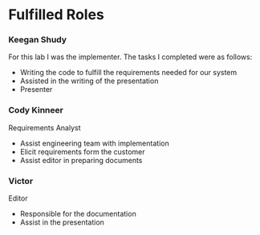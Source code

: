# Fulfilled Roles

### Keegan Shudy
For this lab I was the implementer. The tasks I completed were as follows:

+ Writing the code to fulfill the requirements needed for our system
+ Assisted in the writing of the presentation
+ Presenter

### Cody Kinneer
Requirements Analyst

+ Assist engineering team with implementation
+ Elicit requirements form the customer
+ Assist editor in preparing documents

### Victor
Editor

+ Responsible for the documentation
+ Assist in the presentation
